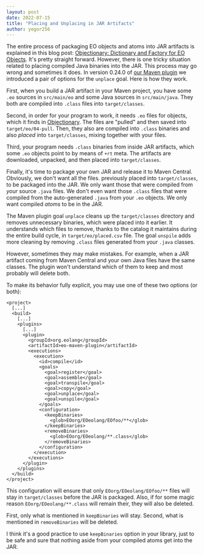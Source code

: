 ```yaml
---
layout: post
date: 2022-07-15
title: "Placing and Unplacing in JAR Artifacts"
author: yegor256
---
```


The entire process of packaging EO objects and atoms into JAR artifacts
is explained in this blog post:
[Objectionary: Dictionary and Factory for EO Objects](https://www.yegor256.com/2021/10/21/objectionary.html).
It's pretty straight forward. However, there is one tricky situation
related to placing compiled Java binaries into the JAR. This process
may go wrong and sometimes it does. In version 0.24.0 of
[our Maven plugin](https://github.com/objectionary/eo/tree/master/eo-maven-plugin) we
introduced a pair of options for the `unplace` goal. Here is how they work.

<!--more-->

First, when you build a JAR artifact in your Maven project, you have some `.eo`
sources in `src/main/eo` and some Java sources in `src/main/java`. They both
are compiled into `.class` files into `target/classes`.

Second, in order for your program to work, it needs `.eo` files for objects,
which it finds in [Objectionary](https://github.com/objectionary/home). The files
are "pulled" and then saved into `target/eo/04-pull`. Then, they also
are compiled into `.class` binaries and also _placed_ into `target/classes`,
mixing together with your files.

Third, your program needs `.class` binaries from inside JAR artifacts,
which some `.eo` objects point to by means of `+rt` meta. The artifacts
are downloaded, unpacked, and then placed into `target/classes`.

Finally, it's time to package your own JAR and release it to Maven Central.
Obviously, we don't want all the files. previously placed into `target/classes`,
to be packaged into the JAR. We only want those that were compiled from _your_
source `.java` files. We don't even want those `.class` files that were
compiled from the auto-generated `.java` from your `.eo` objects.
We only want compiled _atoms_ to be in the JAR.

The Maven plugin goal `unplace` cleans up the `target/classes` directory and
removes unnecessary binaries, which were placed into it earlier. It understands
which files to remove, thanks to the catalog it maintains during the entire
build cycle, in `target/eo/placed.csv` file. The goal `unspile` adds more
cleaning by removing `.class` files generated from your `.java` classes.

However, sometimes they may make mistakes. For example, when a JAR artifact
coming from Maven Central and your own Java files have the same classes. The plugin
won't understand which of them to keep and most probably will delete both.

To make its behavior fully explicit, you may use one of these two options (or both):

```
<project>
  [...]
  <build>
    [...]
    <plugins>
      [...]
      <plugin>
        <groupId>org.eolang</groupId>
        <artifactId>eo-maven-plugin</artifactId>
        <executions>
          <execution>
            <id>compile</id>
            <goals>
              <goal>register</goal>
              <goal>assemble</goal>
              <goal>transpile</goal>
              <goal>copy</goal>
              <goal>unplace</goal>
              <goal>unspile</goal>
            </goals>
            <configuration>
              <keepBinaries>
                <glob>EOorg/EOeolang/EOfoo/**</glob>
              </keepBinaries>
              <removeBinaries>
                <glob>EOorg/EOeolang/**.class</glob>
              </removeBinaries>
            </configuration>
          </execution>
        </executions>
      </plugin>
    </plugins>
  </build>
</project>
```

This configuration will ensure that only `EOorg/EOeolang/EOfoo/**` files
will stay in `target/classes` before the JAR is packaged. Also, if for
some magic reason `EOorg/EOeolang/**.class` will remain their, they will
also be deleted.

First, only what is mentioned in `keepBinaries` will stay.
Second, what is mentioned in `removeBinaries` will be deleted.

I think it's a good practice to use `keepBinaries` option in your
library, just to be safe and sure that nothing aside from your compiled
atoms get into the JAR.
